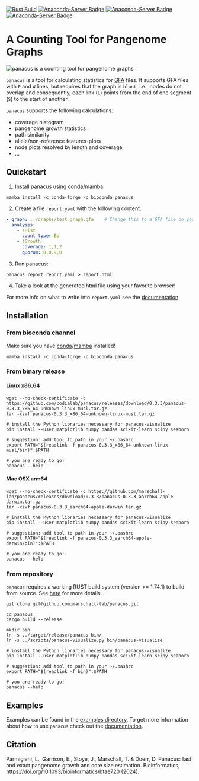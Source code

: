 [![Rust Build](https://github.com/marschall-lab/panacus/actions/workflows/rust_build.yml/badge.svg)](https://github.com/marschall-lab/panacus/actions/workflows/rust_build.yml) [![Anaconda-Server Badge](https://anaconda.org/bioconda/panacus/badges/version.svg)](https://anaconda.org/bioconda/panacus) [![Anaconda-Server Badge](https://anaconda.org/bioconda/panacus/badges/platforms.svg)](https://anaconda.org/bioconda/panacus) [![Anaconda-Server Badge](https://anaconda.org/bioconda/panacus/badges/license.svg)](https://anaconda.org/bioconda/panacus)

# A Counting Tool for Pangenome Graphs

![panacus is a counting tool for pangenome graphs](docs/panacus-illustration.png?raw=true "panacus is a counting tool for pangenome graphs")

`panacus` is a tool for calculating statistics for [GFA](https://github.com/GFA-spec/GFA-spec/blob/master/GFA1.md) files. It supports GFA files with `P` and
`W` lines, but requires that the graph is `blunt`, i.e., nodes do not overlap and consequently, each link (`L`) points from the end of one segment
(`S`) to the start of another.

`panacus` supports the following calculations:

- coverage histogram
- pangenome growth statistics
- path similarity
- allele/non-reference features-plots
- node plots resolved by length and coverage
- ...

## Quickstart
1. Install panacus using conda/mamba:
```shell
mamba install -c conda-forge -c bioconda panacus
```
2. Create a file `report.yaml` with the following content:
```yaml
- graph: ../graphs/test_graph.gfa    # Change this to a GFA file on your system
  analyses:
    - !Hist
      count_type: Bp
    - !Growth
      coverage: 1,1,2
      quorum: 0,0.9,0
```
3. Run panacus:
```shell
panacus report report.yaml > report.html
```
4. Take a look at the generated html file using your favorite browser!

For more info on what to write into `report.yaml` see the [documentation](https://github.com/codialab/panacus/wiki).

## Installation
### From bioconda channel

Make sure you have [conda](https://conda.io)/[mamba](https://anaconda.org/conda-forge/mamba) installed!

```shell
mamba install -c conda-forge -c bioconda panacus
```

### From binary release
#### Linux x86\_64
```shell
wget --no-check-certificate -c https://github.com/codialab/panacus/releases/download/0.3.3/panacus-0.3.3_x86_64-unknown-linux-musl.tar.gz
tar -xzvf panacus-0.3.3_x86_64-unknown-linux-musl.tar.gz

# install the Python libraries necessary for panacus-visualize
pip install --user matplotlib numpy pandas scikit-learn scipy seaborn

# suggestion: add tool to path in your ~/.bashrc
export PATH="$(readlink -f panacus-0.3.3_x86_64-unknown-linux-musl/bin)":$PATH

# you are ready to go!
panacus --help
```

#### Mac OSX arm64
```shell
wget --no-check-certificate -c https://github.com/marschall-lab/panacus/releases/download/0.3.3/panacus-0.3.3_aarch64-apple-darwin.tar.gz
tar -xzvf panacus-0.3.3_aarch64-apple-darwin.tar.gz

# install the Python libraries necessary for panacus-visualize
pip install --user matplotlib numpy pandas scikit-learn scipy seaborn

# suggestion: add tool to path in your ~/.bashrc
export PATH="$(readlink -f panacus-0.3.3_aarch64-apple-darwin/bin)":$PATH

# you are ready to go!
panacus --help
```

### From repository
`panacus` requires a working RUST build system (version >= 1.74.1) to build from source. See [here](https://www.rust-lang.org/tools/install) for more details.
```shell
git clone git@github.com:marschall-lab/panacus.git

cd panacus
cargo build --release

mkdir bin
ln -s ../target/release/panacus bin/
ln -s ../scripts/panacus-visualize.py bin/panacus-visualize

# install the Python libraries necessary for panacus-visualize
pip install --user matplotlib numpy pandas scikit-learn scipy seaborn

# suggestion: add tool to path in your ~/.bashrc
export PATH="$(readlink -f bin)":$PATH

# you are ready to go!
panacus --help
```

## Examples
Examples can be found in the [examples directory](/examples/). To get more information about how to use `panacus` check out the [documentation](https://github.com/codialab/panacus/wiki).

## Citation
Parmigiani, L., Garrison, E., Stoye, J., Marschall, T. & Doerr, D. Panacus: fast and exact pangenome growth and core size estimation. Bioinformatics, https://doi.org/10.1093/bioinformatics/btae720 (2024).

